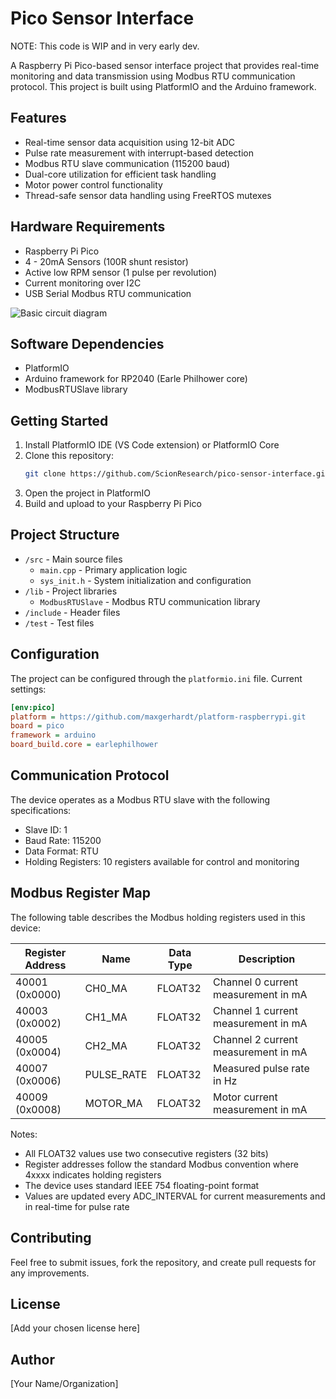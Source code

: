 # Pico Sensor Interface

NOTE: This code is WIP and in very early dev.

A Raspberry Pi Pico-based sensor interface project that provides real-time monitoring and data transmission using Modbus RTU communication protocol. This project is built using PlatformIO and the Arduino framework.

## Features

- Real-time sensor data acquisition using 12-bit ADC
- Pulse rate measurement with interrupt-based detection
- Modbus RTU slave communication (115200 baud)
- Dual-core utilization for efficient task handling
- Motor power control functionality
- Thread-safe sensor data handling using FreeRTOS mutexes

## Hardware Requirements

- Raspberry Pi Pico
- 4 - 20mA Sensors (100R shunt resistor)
- Active low RPM sensor (1 pulse per revolution)
- Current monitoring over I2C
- USB Serial Modbus RTU communication

![Basic circuit diagram](https://github.com/ScionResearch/pico-sensor-interface/tree/main/schematic/circuit.png)

## Software Dependencies

- PlatformIO
- Arduino framework for RP2040 (Earle Philhower core)
- ModbusRTUSlave library

## Getting Started

1. Install PlatformIO IDE (VS Code extension) or PlatformIO Core
2. Clone this repository:
   ```bash
   git clone https://github.com/ScionResearch/pico-sensor-interface.git
   ```
3. Open the project in PlatformIO
4. Build and upload to your Raspberry Pi Pico

## Project Structure

- `/src` - Main source files
  - `main.cpp` - Primary application logic
  - `sys_init.h` - System initialization and configuration
- `/lib` - Project libraries
  - `ModbusRTUSlave` - Modbus RTU communication library
- `/include` - Header files
- `/test` - Test files

## Configuration

The project can be configured through the `platformio.ini` file. Current settings:

```ini
[env:pico]
platform = https://github.com/maxgerhardt/platform-raspberrypi.git
board = pico
framework = arduino
board_build.core = earlephilhower
```

## Communication Protocol

The device operates as a Modbus RTU slave with the following specifications:
- Slave ID: 1
- Baud Rate: 115200
- Data Format: RTU
- Holding Registers: 10 registers available for control and monitoring

## Modbus Register Map

The following table describes the Modbus holding registers used in this device:

| Register Address | Name | Data Type | Description |
|-----------------|------|------------|-------------|
| 40001 (0x0000) | CH0_MA | FLOAT32 | Channel 0 current measurement in mA |
| 40003 (0x0002) | CH1_MA | FLOAT32 | Channel 1 current measurement in mA |
| 40005 (0x0004) | CH2_MA | FLOAT32 | Channel 2 current measurement in mA |
| 40007 (0x0006) | PULSE_RATE | FLOAT32 | Measured pulse rate in Hz |
| 40009 (0x0008) | MOTOR_MA | FLOAT32 | Motor current measurement in mA |

Notes:
- All FLOAT32 values use two consecutive registers (32 bits)
- Register addresses follow the standard Modbus convention where 4xxxx indicates holding registers
- The device uses standard IEEE 754 floating-point format
- Values are updated every ADC_INTERVAL for current measurements and in real-time for pulse rate

## Contributing

Feel free to submit issues, fork the repository, and create pull requests for any improvements.

## License

[Add your chosen license here]

## Author

[Your Name/Organization]
